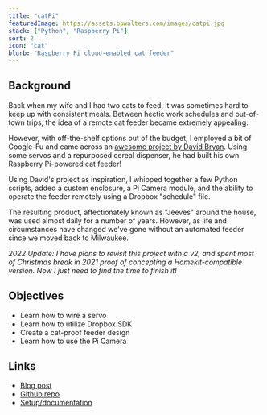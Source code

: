```yaml
---
title: "catPi"
featuredImage: https://assets.bpwalters.com/images/catpi.jpg
stack: ["Python", "Raspberry Pi"]
sort: 2
icon: "cat"
blurb: "Raspberry Pi cloud-enabled cat feeder"
---
```


## Background

Back when my wife and I had two cats to feed, it was sometimes hard to keep up with consistent meals. Between hectic work schedules and out-of-town trips, the idea of a remote cat feeder became extremely appealing.

However, with off-the-shelf options out of the budget, I employed a bit of Google-Fu and came across an [awesome project by David Bryan](http://drstrangelove.net/2013/12/raspberry-pi-power-cat-feeder-updates). Using some servos and a repurposed cereal dispenser, he had built his own Raspberry Pi-powered cat feeder!

Using David's project as inspiration, I whipped together a few Python scripts, added a custom enclosure, a Pi Camera module, and the ability to operate the feeder remotely using a Dropbox "schedule" file.

The resulting product, affectionately known as "Jeeves" around the house, was used almost daily for a number of years. However, as life and circumstances have changed we've gone without an automated feeder since we moved back to Milwaukee.

*2022 Update: I have plans to revisit this project with a v2, and spent most of Christmas break in 2021 proof of concepting a Homekit-compatible version. Now I just need to find the time to finish it!*

## Objectives

* Learn how to wire a servo
* Learn how to utilize Dropbox SDK
* Create a cat-proof feeder design
* Learn how to use the Pi Camera

## Links

* [Blog post](https://bpwalters.com/blog/raspberry-pi-powered-internet-cat-feeder/)
* [Github repo](https://github.com/bendrick92/catPi)
* [Setup/documentation](https://github.com/bendrick92/catPi#catpi)
